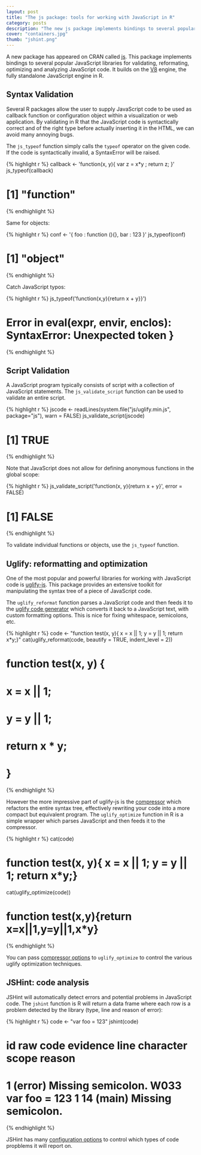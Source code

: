 ```yaml
---
layout: post
title: "The js package: tools for working with JavaScript in R"
category: posts
description: "The new js package implements bindings to several popular JavaScript libraries for validating, reformating, optimizing and analyzing JavaScript code. It builds on the V8 engine, the fully standalone JavaScript engine in R."
cover: "containers.jpg"
thumb: "jshint.png"
---
```


A new package has appeared on CRAN called [js](http://cran.r-project.org/web/packages/js/). This package implements bindings to several popular JavaScript libraries for validating, reformating, optimizing and analyzing JavaScript code. It builds on the [V8](http://cran.r-project.org/web/packages/V8/vignettes/v8_intro.html) engine, the fully standalone JavaScript engine in R.

## Syntax Validation

Several R packages allow the user to supply JavaScript code to be used as callback function or configuration object within a visualization or web application. By validating in R that the JavaScript code is syntactically correct and of the right type before actually inserting it in the HTML, we can avoid many annoying bugs.

The `js_typeof` function simply calls the `typeof` operator on the given code. If the code is syntactically invalid, a SyntaxError will be raised.

{% highlight r %}
callback <- 'function(x, y){
  var z = x*y ;
  return z;
}'
js_typeof(callback)
# [1] "function"
{% endhighlight %}

Same for objects:


{% highlight r %}
conf <- '{
  foo : function (){},
  bar : 123
}'
js_typeof(conf)
# [1] "object"
{% endhighlight %}

Catch JavaScript typos:


{% highlight r %}
js_typeof('function(x,y){return x + y}}')
# Error in eval(expr, envir, enclos): SyntaxError: Unexpected token }
{% endhighlight %}

## Script Validation

A JavaScript program typically consists of script with a collection of JavaScript statements. The `js_validate_script` function can be used to validate an entire script.


{% highlight r %}
jscode <- readLines(system.file("js/uglify.min.js", package="js"), warn = FALSE)
js_validate_script(jscode)
# [1] TRUE
{% endhighlight %}

Note that JavaScript does not allow for defining anonymous functions in the global scope:


{% highlight r %}
js_validate_script('function(x, y){return x + y}', error = FALSE)
# [1] FALSE
{% endhighlight %}

To validate individual functions or objects, use the `js_typeof` function.

## Uglify: reformatting and optimization

One of the most popular and powerful libraries for working with JavaScript code is [uglify-js](https://www.npmjs.com/package/uglify-js). This package provides an extensive toolkit for manipulating the syntax tree of a piece of JavaScript code.

The `uglify_reformat` function parses a JavaScript code and then feeds it to the [uglify code generator](http://lisperator.net/uglifyjs/codegen) which converts it back to a JavaScript text, with custom formatting options. This is nice for fixing whitespace, semicolons, etc.


{% highlight r %}
code <- "function test(x, y){ x = x || 1; y = y || 1; return x*y;}"
cat(uglify_reformat(code, beautify = TRUE, indent_level = 2))
# function test(x, y) {
#   x = x || 1;
#   y = y || 1;
#   return x * y;
# }
{% endhighlight %}

However the more impressive part of uglify-js is the [compressor](http://lisperator.net/uglifyjs/compress) which refactors the entire syntax tree, effectively rewriting your code into a more compact but equivalent program. The `uglify_optimize` function in R is a simple wrapper which parses JavaScript and then feeds it to the compressor.


{% highlight r %}
cat(code)
# function test(x, y){ x = x || 1; y = y || 1; return x*y;}
cat(uglify_optimize(code))
# function test(x,y){return x=x||1,y=y||1,x*y}
{% endhighlight %}

You can pass [compressor options](http://lisperator.net/uglifyjs/compress) to `uglify_optimize` to control the various uglify optimization techniques.

## JSHint: code analysis

JSHint will automatically detect errors and potential problems in JavaScript code. The `jshint` function is R will return a data frame where each row is a problem detected by the library (type, line and reason of error):


{% highlight r %}
code <- "var foo = 123"
jshint(code)
#
#       id                raw code      evidence line character  scope             reason
# 1 (error) Missing semicolon. W033 var foo = 123    1        14 (main) Missing semicolon.
{% endhighlight %}

JSHint has many [configuration options](http://jshint.com/docs/options/) to control which types of code propblems it will report on.

